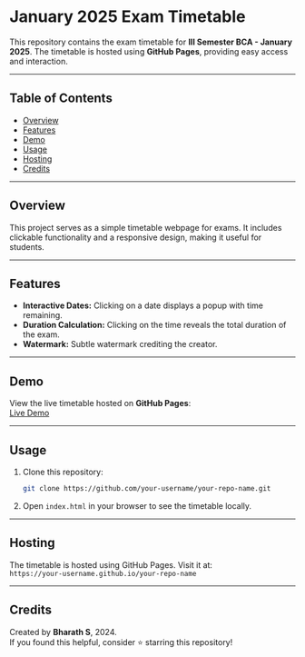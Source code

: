 
# January 2025 Exam Timetable

This repository contains the exam timetable for **III Semester BCA - January 2025**. The timetable is hosted using **GitHub Pages**, providing easy access and interaction.

---

## Table of Contents

- [Overview](#overview)
- [Features](#features)
- [Demo](#demo)
- [Usage](#usage)
- [Hosting](#hosting)
- [Credits](#credits)

---

## Overview

This project serves as a simple timetable webpage for exams. It includes clickable functionality and a responsive design, making it useful for students.

---

## Features

- **Interactive Dates:** Clicking on a date displays a popup with time remaining.
- **Duration Calculation:** Clicking on the time reveals the total duration of the exam.
- **Watermark:** Subtle watermark crediting the creator.

---

## Demo

View the live timetable hosted on **GitHub Pages**:  
[Live Demo](https://a-newstart.github.io/timetable)

---

## Usage

1. Clone this repository:
   ```bash
   git clone https://github.com/your-username/your-repo-name.git
   ```
2. Open `index.html` in your browser to see the timetable locally.

---

## Hosting

The timetable is hosted using GitHub Pages. Visit it at:  
`https://your-username.github.io/your-repo-name`

---

## Credits

Created by **Bharath S**, 2024.  
If you found this helpful, consider ⭐ starring this repository!

